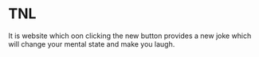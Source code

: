 # TNL
It is website which oon clicking the new button provides a new joke which will change your mental state and make you laugh.
